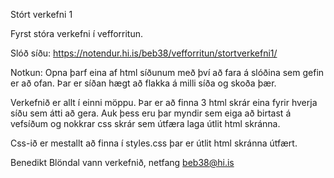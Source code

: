 Stórt verkefni 1

Fyrst stóra verkefni í vefforritun.

Slóð  síðu: https://notendur.hi.is/beb38/vefforritun/stortverkefni1/

Notkun: Opna þarf eina af html síðunum með því að fara á slóðina sem gefin er að ofan. Þar er síðan hægt að flakka á milli síða og skoða þær.

Verkefnið er allt í einni möppu. Þar er að finna 3 html skrár eina fyrir hverja síðu sem átti að gera. Auk þess eru þar myndir sem eiga að birtast á vefsíðum og nokkrar css skrár sem útfæra laga útlit html skránna.

Css-ið er mestallt að finna í styles.css þar er útlit html skránna útfært.

Benedikt Blöndal vann verkefnið, netfang beb38@hi.is
